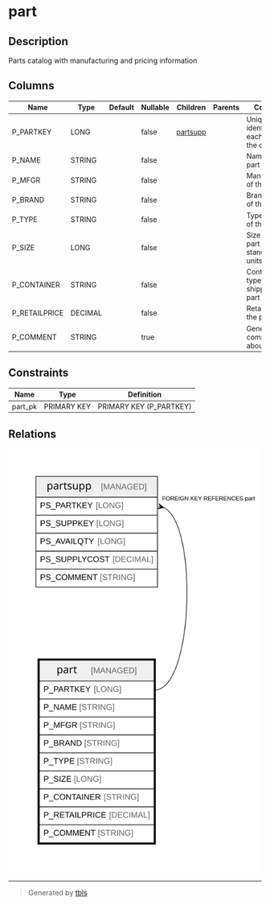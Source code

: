 # part

## Description

Parts catalog with manufacturing and pricing information

## Columns

| Name | Type | Default | Nullable | Children | Parents | Comment |
| ---- | ---- | ------- | -------- | -------- | ------- | ------- |
| P_PARTKEY | LONG |  | false | [partsupp](partsupp.md) |  | Unique identifier for each part in the catalog |
| P_NAME | STRING |  | false |  |  | Name of the part |
| P_MFGR | STRING |  | false |  |  | Manufacturer of the part |
| P_BRAND | STRING |  | false |  |  | Brand name of the part |
| P_TYPE | STRING |  | false |  |  | Type/category of the part |
| P_SIZE | LONG |  | false |  |  | Size of the part in standardized units |
| P_CONTAINER | STRING |  | false |  |  | Container type for shipping the part |
| P_RETAILPRICE | DECIMAL |  | false |  |  | Retail price of the part |
| P_COMMENT | STRING |  | true |  |  | General comments about the part |

## Constraints

| Name | Type | Definition |
| ---- | ---- | ---------- |
| part_pk | PRIMARY KEY | PRIMARY KEY (P_PARTKEY) |

## Relations

![er](part.svg)

---

> Generated by [tbls](https://github.com/k1LoW/tbls)
